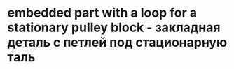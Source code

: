 # embedded part with a loop for a stationary pulley block - закладная деталь с петлей под стационарную таль
